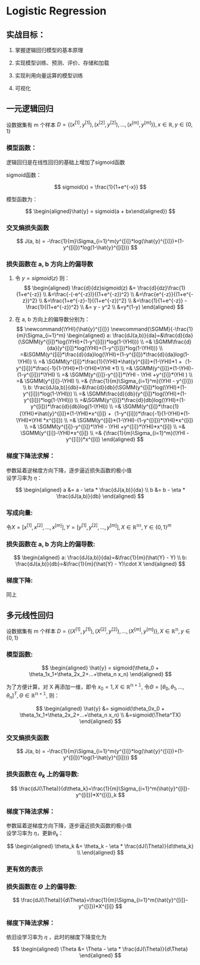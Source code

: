 # Logistic Regression


## 实战目标：

1. 掌握逻辑回归模型的基本原理  

2. 实现模型训练、预测、评价、存储和加载

3. 实现利用向量运算的模型训练

4. 可视化

## 一元逻辑回归

设数据集有 m 个样本 $D = \{(x^{[1]},y^{[1]}), (x^{[2]},y^{[2]}),...,(x^{[m]},y^{[m]})\},x\in \mathbb{R},y\in \{0, 1\}$

### 模型函数：

逻辑回归是在线性回归的基础上增加了sigmoid函数

sigmoid函数：

$$
sigmoid(x) = \frac{1}{1+e^{-x}}
$$

模型函数为：

$$
\begin{aligned}\hat{y} = sigmoid(a + bx\end{aligned})
$$ 


### 交叉熵损失函数

$$
J(a, b) = -\frac{1}{m}\Sigma_{i=1}^m(y^{[i]}*log(\hat{y}^{[i]})+(1-y^{[i]})*log(1-\hat{y}^{[i]}))
$$

### 损失函数在 a, b 方向上的偏导数
1. 令 $y=sigmoid(z)$ 则：
$$
\begin{aligned}
\frac{d}{dz}sigmoid(z) &= \frac{d}{dz}\frac{1}{1+e^{-z}} \\
&=\frac{-(-e^{-z})}{(1+e^{-z})^2} \\
&=\frac{e^{-z}}{(1+e^{-z})^2} \\
&=\frac{1+e^{-z}-1}{(1+e^{-z})^2} \\
&=\frac{1}{1+e^{-z}} - \frac{1}{(1+e^{-z})^2} \\
&= y - y^2 \\
&=y*(1-y)
\end{aligned}
$$

2. 在 a, b 方向上的偏导数分别为：
$$
\newcommand{\YHI}{\hat{y}^{[i]}}
\newcommand{\SGMM}{-\frac{1}{m}\Sigma_{i=1}^m}
\begin{aligned}
a: 
\frac{dJ(a,b)}{da}=&\frac{d}{da}(\SGMM(y^{[i]}*log(\YHI)+(1-y^{[i]})*log(1-\YHI))) 
\\
=& \SGMM\frac{d}{da}(y^{[i]}*log(\YHI)+(1-y^{[i]})*log(1-\YHI))) 
\\
=&\SGMM(y^{[i]}*\frac{d}{da}log(\YHI)+(1-y^{[i]})*\frac{d}{da}log(1-\YHI))  \\
=& \SGMM(y^{[i]}*\frac{1}{\YHI}*\hat{y}^{[i]}*(1-\YHI)*1 +（1-y^{[i]})*\frac{-1}{1-\YHI}*(1-\YHI)*\YHI *1)
\\
=& \SGMM(y^{[i]}*(1-\YHI)-(1-y^{[i]})*\YHI) 
\\
=& \SGMM(y^{[i]}-y^{[i]}*\YHI - \YHI +y^{[i]}*\YHI )
\\
=& \SGMM(y^{[i]}-\YHI)
\\
=& {\frac{1}{m}\Sigma_{i=1}^m}(\YHI - y^{[i]})
\\
b:
\frac{dJ(a,b)}{db}=&\frac{d}{db}(\SGMM(y^{[i]}*log(\YHI)+(1-y^{[i]})*log(1-\YHI))) 
\\
=& \SGMM\frac{d}{db}(y^{[i]}*log(\YHI)+(1-y^{[i]})*log(1-\YHI))) 
\\
=&\SGMM(y^{[i]}*\frac{d}{db}log(\YHI)+(1-y^{[i]})*\frac{d}{db}log(1-\YHI))  \\
=& \SGMM(y^{[i]}*\frac{1}{\YHI}*\hat{y}^{[i]}*(1-\YHI)*x^{[i]} +（1-y^{[i]})*\frac{-1}{1-\YHI}*(1-\YHI)*\YHI *x^{[i]})
\\
=& \SGMM(y^{[i]}*(1-\YHI)-(1-y^{[i]})*\YHI)*x^{[i]} 
\\
=& \SGMM(y^{[i]}-y^{[i]}*\YHI - \YHI +y^{[i]}*\YHI)*x^{[i]}
\\
=& \SGMM(y^{[i]}-\YHI)*x^{[i]}
\\
=& {\frac{1}{m}\Sigma_{i=1}^m}(\YHI - y^{[i]})*x^{[i]}
\end{aligned}
$$


### 梯度下降法求解：

参数延着逆梯度方向下降，逐步逼近损失函数的极小值 <br/>
设学习率为 $\eta$：<br/>

$$
\begin{aligned}
a &= a - \eta * \frac{dJ(a,b)}{da} \\
b &= b - \eta * \frac{dJ(a,b)}{db}
\end{aligned}
$$

### 写成向量:

令$X = [x^{[1]},x^{[2]},...,x^{[m]}], Y=[y^{[1]},y^{[2]},...,y^{[m]}],X\in \mathbb{R^m},Y\in \{0, 1\}^m$


### 损失函数在 a, b 方向上的偏导数:
$$
\begin{aligned}
a: 
\frac{dJ(a,b)}{da}=&\frac{1}{m}(\hat{Y} - Y) \\
b:
\frac{dJ(a,b)}{db}=&\frac{1}{m}(\hat{Y} - Y)\cdot X
\end{aligned}
$$

### 梯度下降:
同上

## 多元线性回归

设数据集有 m 个样本 
$D = \{(X^{[1]},y^{[1]}), (X^{[2]},y^{[2]}),...,(X^{[m]},y^{[m]})\},X\in \mathbb{R^n},y\in \{0, 1\}$



### 模型函数:

$$
\begin{aligned}
\hat{y} = sigmoid(\theta_0 + \theta_1x_1+\theta_2x_2+...+\theta_n x_n)
\end{aligned}
$$ 

为了方便计算，对 X 再添加一维，即令 $x_0 = 1,X\in \mathbb{R^{n+1}}$, 令$\Theta =[\theta_0,\theta_1,...,\theta_n]^T,\Theta \in\mathbb{R^{n+1}}$, 则： <br/>

$$
\begin{aligned}
\hat{y} &= sigmoid(\theta_0x_0 + \theta_1x_1+\theta_2x_2+...+\theta_n x_n)
\\
&=sigmoid(\Theta^TX)
\end{aligned}
$$


### 交叉熵损失函数

$$
J(a, b) = -\frac{1}{m}\Sigma_{i=1}^m(y^{[i]}*log(\hat{y}^{[i]})+(1-y^{[i]})*log(1-\hat{y}^{[i]}))
$$


### 损失函数在 $\theta_k$ 上的偏导数:

$$
\frac{dJ(\Theta)}{d\theta_k}=\frac{1}{m}\Sigma_{i=1}^m(\hat{y}^{[i]}-y^{[i]})*X^{[i]}_k
$$


### 梯度下降法求解：

参数延着逆梯度方向下降，逐步逼近损失函数的极小值 <br/>
设学习率为 $\eta$，更新$\theta_k$：<br/>

$$
\begin{aligned}
\theta_k &= \theta_k - \eta * \frac{dJ(\Theta)}{d\theta_k} \\
\end{aligned}
$$


### 更有效的表示

### 损失函数在 $\Theta$ 上的偏导数:

$$
\frac{dJ(\Theta)}{d\Theta}=\frac{1}{m}\Sigma_{i=1}^m(\hat{y}^{[i]}-y^{[i]})*X^{[i]}
$$


### 梯度下降法求解：

依旧设学习率为 $\eta$ ，此时的梯度下降变化为 <br/>

$$
\begin{aligned}
\Theta &= \Theta - \eta * \frac{dJ(\Theta)}{d\Theta} 
\end{aligned}
$$